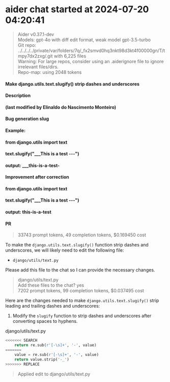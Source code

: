 
# aider chat started at 2024-07-20 04:20:41

> Aider v0.37.1-dev  
> Models: gpt-4o with diff edit format, weak model gpt-3.5-turbo  
> Git repo: ../../../../private/var/folders/7q/_fx2smvd0hq3nkt98d3kt4f00000gn/T/tmpy7dx2zxg/.git with 6,225 files  
> Warning: For large repos, consider using an .aiderignore file to ignore irrelevant files/dirs.  
> Repo-map: using 2048 tokens  

#### Make django.utils.text.slugify() strip dashes and underscores  
#### Description  
#### 	   
#### 		(last modified by Elinaldo do Nascimento Monteiro)  
#### 	   
#### Bug generation slug  
#### Example:  
#### from django.utils import text  
#### text.slugify("___This is a test ---")  
#### output: ___this-is-a-test-  
#### Improvement after correction  
#### from django.utils import text  
#### text.slugify("___This is a test ---")  
#### output: this-is-a-test  
#### ​PR  
> 33743 prompt tokens, 49 completion tokens, $0.169450 cost  

To make the `django.utils.text.slugify()` function strip dashes and underscores, we will likely need to edit the following file:

- `django/utils/text.py`

Please add this file to the chat so I can provide the necessary changes.

> django/utils/text.py  
> Add these files to the chat? yes  
> 7202 prompt tokens, 99 completion tokens, $0.037495 cost  

Here are the changes needed to make `django.utils.text.slugify()` strip leading and trailing dashes and underscores:

1. Modify the `slugify` function to strip dashes and underscores after converting spaces to hyphens.

django/utils/text.py
```python
<<<<<<< SEARCH
    return re.sub(r'[-\s]+', '-', value)
=======
    value = re.sub(r'[-\s]+', '-', value)
    return value.strip('-_')
>>>>>>> REPLACE
```

> Applied edit to django/utils/text.py  
